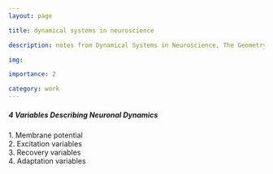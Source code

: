 ```yaml
---
layout: page

title: dynamical systems in neuroscience

description: notes from Dynamical Systems in Neuroscience, The Geometry of Excitability and Bursting by Eugene M. Izhikevich

img: 

importance: 2

category: work
---
```


<h5>4 Variables Describing Neuronal Dynamics</h5>
1. Membrane potential <br>
2. Excitation variables <br>
3. Recovery variables <br>
4. Adaptation variables <br>
